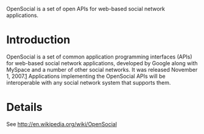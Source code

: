 OpenSocial is a set of open APIs for web-based social network applications.

# Introduction #

OpenSocial is a set of common application programming interfaces (APIs) for web-based social network applications, developed by Google along with MySpace and a number of other social networks. It was released November 1, 2007.[1](1.md) Applications implementing the OpenSocial APIs will be interoperable with any social network system that supports them.

# Details #

See http://en.wikipedia.org/wiki/OpenSocial